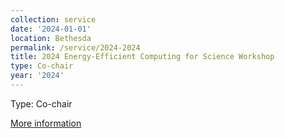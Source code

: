 ```yaml
---
collection: service
date: '2024-01-01'
location: Bethesda
permalink: /service/2024-2024
title: 2024 Energy-Efficient Computing for Science Workshop
type: Co-chair
year: '2024'
---
```


Type: Co-chair

[More information](https://www.orau.gov/2024EECWorkshop)

